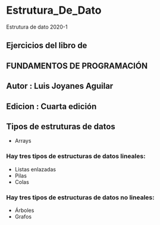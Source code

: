 # Estrutura_De_Dato
Estrutura de dato 2020-1

## Ejercicios del libro de 
## FUNDAMENTOS DE PROGRAMACIÓN
## Autor : Luis Joyanes Aguilar
## Edicion : Cuarta edición

## Tipos de estruturas de datos
* Arrays

### Hay tres tipos de estructuras de datos lineales:
* Listas enlazadas
* Pilas
* Colas

### Hay tres tipos de estructuras de datos no lineales:
* Árboles
* Grafos
